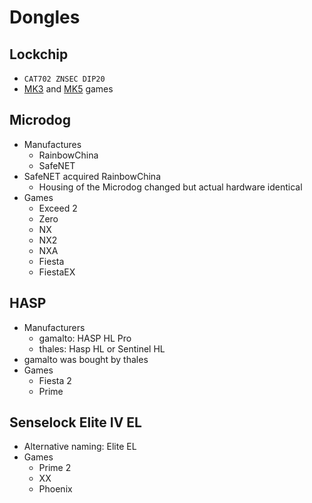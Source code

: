 # Dongles

## Lockchip

* `CAT702 ZNSEC DIP20`
* [MK3](board.md#mk3) and [MK5](board.md#mk5) games

## Microdog

* Manufactures
  * RainbowChina
  * SafeNET
* SafeNET acquired RainbowChina
  * Housing of the Microdog changed but actual hardware identical
* Games
  * Exceed 2
  * Zero
  * NX
  * NX2
  * NXA
  * Fiesta
  * FiestaEX

## HASP

* Manufacturers
  * gamalto: HASP HL Pro
  * thales: Hasp HL or Sentinel HL
* gamalto was bought by thales
* Games
  * Fiesta 2
  * Prime

## Senselock Elite IV EL

* Alternative naming: Elite EL
* Games
  * Prime 2
  * XX
  * Phoenix
